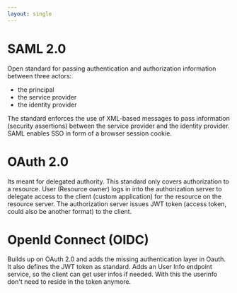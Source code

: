 ```yaml
---
layout: single
---
```



# SAML 2.0
Open standard for passing authentication and authorization information between three actors:
* the principal
* the service provider
* the identity provider

The standard enforces the use of XML-based messages to pass information (security assertions) between the service provider and the identity provider.
SAML enables SSO in form of a browser session cookie.  

# OAuth 2.0
Its meant for delegated authority. This standard only covers authorization to a resource. 
User (Resource owner) logs in into the authorization server to delegate access to the client (custom application) for the resource on the resource server.
The authorization server issues JWT token (access token, could also be another format) to the client.

# OpenId Connect (OIDC)
Builds up on OAuth 2.0 and adds the missing authentication layer in Oauth. It also defines the JWT token as standard.
Adds an User Info endpoint service, so the client can get user infos if needed. With this the userinfo don't need to reside in the token anymore. 